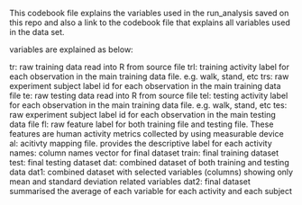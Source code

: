 This codebook file explains the variables used in the run_analysis saved on this repo and also a link to the codebook file that explains all variables used in the data set.

variables are explained as below:

tr: raw training data read into R from source file
trl: training activity label for each observation in the main training data file. e.g. walk, stand, etc
trs: raw experiment subject label id for each observation in the main training data file
te: raw testing data read into R from source file
tel: testing activity label for each observation in the main training data file. e.g. walk, stand, etc
tes: raw experiment subject label id for each observation in the main testing data file
fl: raw feature label for both training file and testing file. These features are human activity metrics collected by using measurable device
al: acitivty mapping file. provides the descriptive label for each activity
names: column names vector for final dataset
train: final training dataset
test: final testing dataset
dat: combined dataset of both training and testing data
dat1: combined dataset with selected variables (columns) showing only mean and standard deviation related variables
dat2: final dataset summarised the average of each variable for each activity and each subject
